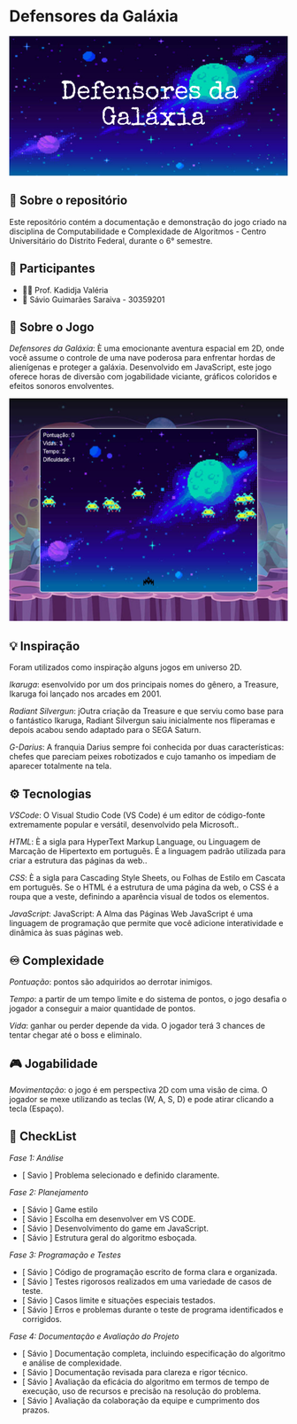 # Defensores da Galáxia

![Menu do Jogo](game-image.jpg)

## 🍁 Sobre o repositório
Este repositório contém a documentação e demonstração do jogo criado na disciplina de Computabilidade e Complexidade de Algoritmos - Centro Universitário do Distrito Federal, durante o 6° semestre.

## 👥 Participantes
- 👩‍🏫 Prof. Kadidja Valéria
- 👤 Sávio Guimarães Saraiva - 30359201

## 📰 Sobre o Jogo
 *Defensores da Galáxia*: È uma emocionante aventura espacial em 2D, onde você assume o controle de uma nave poderosa para enfrentar hordas de alienígenas e proteger a galáxia. Desenvolvido em JavaScript, este jogo oferece horas de diversão com jogabilidade viciante, gráficos coloridos e efeitos sonoros envolventes.
 
 ![Dentro do Jogo](Imagem-do-jogo.png)

## 💡 Inspiração
Foram utilizados como inspiração alguns jogos em universo 2D.

 *Ikaruga*: esenvolvido por um dos principais nomes do gênero, a Treasure, Ikaruga foi lançado nos arcades em 2001.

 *Radiant Silvergun*: jOutra criação da Treasure e que serviu como base para o fantástico Ikaruga, Radiant Silvergun saiu inicialmente nos fliperamas e depois acabou sendo adaptado para o SEGA Saturn.

 *G-Darius*: A franquia Darius sempre foi conhecida por duas características: chefes que pareciam peixes robotizados e cujo tamanho os impediam de aparecer totalmente na tela.

## ⚙️ Tecnologias
 *VSCode*: O Visual Studio Code (VS Code) é um editor de código-fonte extremamente popular e versátil, desenvolvido pela Microsoft..
 
 *HTML*: È a sigla para HyperText Markup Language, ou Linguagem de Marcação de Hipertexto em português. É a linguagem padrão utilizada para criar a estrutura das páginas da web..

 *CSS*: È a sigla para Cascading Style Sheets, ou Folhas de Estilo em Cascata em português. Se o HTML é a estrutura de uma página da web, o CSS é a roupa que a veste, definindo a aparência visual de todos os elementos.

 *JavaScript*: JavaScript: A Alma das Páginas Web
JavaScript é uma linguagem de programação que permite que você adicione interatividade e dinâmica às suas páginas web.

## ♾️ Complexidade
 *Pontuação*: pontos são adquiridos ao derrotar inimigos. 
 
 *Tempo*: a partir de um tempo limite e do sistema de pontos, o jogo desafia o jogador a conseguir a maior quantidade de pontos.

 *Vida*: ganhar ou perder depende da vida. O jogador terá 3 chances de tentar chegar até o boss e eliminalo.

## 🎮 Jogabilidade
 *Movimentação*: o jogo é em perspectiva 2D com uma visão de cima. O jogador se mexe utilizando as teclas (W, A, S, D) e pode atirar clicando a tecla (Espaço).
 
## 📝 CheckList


*Fase 1: Análise*
- [ Savio ] Problema selecionado e definido claramente.

*Fase 2: Planejamento* 
- [ Sávio ] Game estilo
- [ Sávio ] Escolha em desenvolver em VS CODE.
- [ Sávio ] Desenvolvimento do game em JavaScript.
- [ Sávio ] Estrutura geral do algoritmo esboçada.

*Fase 3: Programação e Testes*
- [ Sávio ] Código de programação escrito de forma clara e organizada.
- [ Sávio ] Testes rigorosos realizados em uma variedade de casos de teste.
- [ Sávio ] Casos limite e situações especiais testados.
- [ Sávio ] Erros e problemas durante o teste de programa identificados e corrigidos.

*Fase 4: Documentação e Avaliação do Projeto* 
- [ Sávio ] Documentação completa, incluindo especificação do algoritmo e análise de complexidade.
- [ Sávio ] Documentação revisada para clareza e rigor técnico.
- [ Sávio ] Avaliação da eficácia do algoritmo em termos de tempo de execução, uso de recursos e precisão na resolução do problema.
- [ Sávio ] Avaliação da colaboração da equipe e cumprimento dos prazos.
